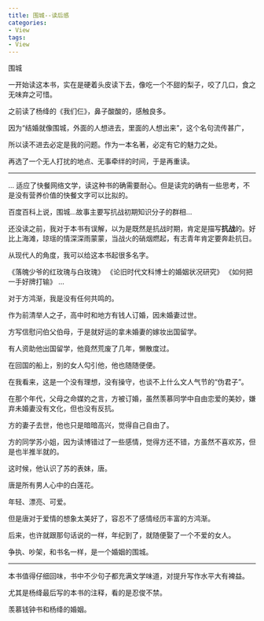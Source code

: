 ```yaml
---
title: 围城--读后感
categories:
- View
tags:
- View
---
```

围城

一开始读这本书，实在是硬着头皮读下去，像吃一个不甜的梨子，咬了几口，食之无味弃之可惜。

之前读了杨绛的《我们仨》，鼻子酸酸的，感触良多。

因为“结婚就像围城，外面的人想进去，里面的人想出来”，这个名句流传甚广，

所以读不进去必定是我的问题。作为一本名著，必定有它的魅力之处。

再选了一个无人打扰的地点、无事牵绊的时间，于是再重读。

---

... 适应了快餐网络文学，读这种书的确需要耐心。但是读完的确有一些思考，不是没有营养价值的快餐文字可以比拟的。

百度百科上说，围城...故事主要写抗战初期知识分子的群相...

还没读之前，我对于本书有误解，以为是既然是抗战时期，肯定是描写**抗战**的。好比上海滩，琼瑶的情深深雨蒙蒙，当战火的硝烟燃起，有志青年肯定要奔赴抗日。

从现代人的角度，我可以给这本书起很多名字。

《落魄少爷的红玫瑰与白玫瑰》
《论旧时代文科博士的婚姻状况研究》
《如何把一手好牌打输》
...

对于方鸿渐，我是没有任何共鸣的。

作为前清举人之子，高中时和地方有钱人订婚，因未婚妻过世。

方写信慰问伯父伯母，于是就好运的拿未婚妻的嫁妆出国留学。

有人资助他出国留学，他竟然荒废了几年，懒散度过。

在回国的船上，别的女人勾引他，他也随随便便。

在我看来，这是一个没有理想，没有操守，也谈不上什么文人气节的“伪君子”。

在那个年代，父母之命媒妁之言，方被订婚，虽然羡慕同学中自由恋爱的美妙，嫌弃未婚妻没有文化，但也没有反抗。

方的妻子去世，他也只是暗暗高兴，觉得自己自由了。

方的同学苏小姐，因为读博错过了一些感情，觉得方还不错，方虽然不喜欢苏，但是也半推半就的。

这时候，他认识了苏的表妹，唐。



唐是所有男人心中的白莲花。

年轻、漂亮、可爱。

但是唐对于爱情的想象太美好了，容忍不了感情经历丰富的方鸿渐。

后来，也许就跟那句话说的一样，年纪到了，就随便娶了一个不爱的女人。

争执、吵架，和书名一样，是一个婚姻的围城。

---

本书值得仔细回味，书中不少句子都充满文学味道，对提升写作水平大有裨益。

尤其是杨绛最后写的本书的注释，看的是忍俊不禁。

羡慕钱钟书和杨绛的婚姻。


